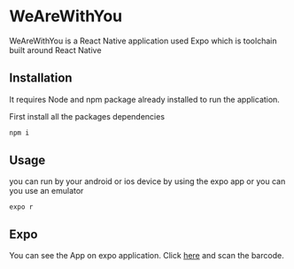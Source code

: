 # WeAreWithYou

WeAreWithYou is a React Native application used Expo which is toolchain built around React Native

## Installation

It requires Node and npm package already installed to run the application.

First install all the packages dependencies

```bash
npm i
```

## Usage

you can run by your android or ios device by using the expo app or you can you use an emulator
```
expo r
```

## Expo

You can see the App on expo application. Click [here](https://expo.io/@mansour789/WeAreWithYou) and scan the barcode.
